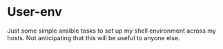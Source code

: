 # User-env

Just some simple ansible tasks to set up my shell environment across my hosts. Not anticipating that this will be useful to anyone else.
